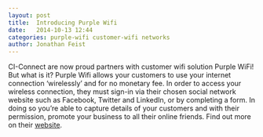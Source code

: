 ```yaml
---
layout: post
title:  Introducing Purple Wifi
date:   2014-10-13 12:44
categories: purple-wifi customer-wifi networks
author: Jonathan Feist
---
```


CI-Connect are now proud partners with customer wifi solution Purple WiFi! But
what is it? Purple Wifi allows your customers to use your internet connection
‘wirelessly’ and for no monetary fee. In order to access your wireless
connection, they must sign-in via their chosen social network website such as
Facebook, Twitter and LinkedIn, or by completing a form. In doing so you’re able
to capture details of your customers and with their permission, promote your
business to all their online friends. Find out more on their [website][1].

[1]: http://purplewifi.net